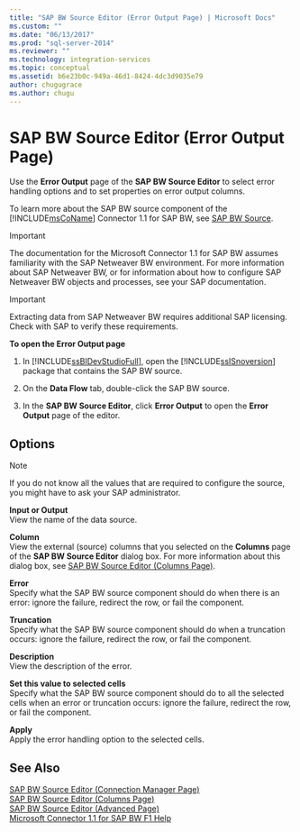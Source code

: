 ```yaml
---
title: "SAP BW Source Editor (Error Output Page) | Microsoft Docs"
ms.custom: ""
ms.date: "06/13/2017"
ms.prod: "sql-server-2014"
ms.reviewer: ""
ms.technology: integration-services
ms.topic: conceptual
ms.assetid: b6e23b0c-949a-46d1-8424-4dc3d9035e79
author: chugugrace
ms.author: chugu
---
```

# SAP BW Source Editor (Error Output Page)
  Use the **Error Output** page of the **SAP BW Source Editor** to select error handling options and to set properties on error output columns.  
  
 To learn more about the SAP BW source component of the [!INCLUDE[msCoName](../../includes/msconame-md.md)] Connector 1.1 for SAP BW, see [SAP BW Source](sap-bw-source.md).  
  
> [!IMPORTANT]  
>  The documentation for the Microsoft Connector 1.1 for SAP BW assumes familiarity with the SAP Netweaver BW environment. For more information about SAP Netweaver BW, or for information about how to configure SAP Netweaver BW objects and processes, see your SAP documentation.  
  
> [!IMPORTANT]  
>  Extracting data from SAP Netweaver BW requires additional SAP licensing. Check with SAP to verify these requirements.  
  
 **To open the Error Output page**  
  
1.  In [!INCLUDE[ssBIDevStudioFull](../../includes/ssbidevstudiofull-md.md)], open the [!INCLUDE[ssISnoversion](../../includes/ssisnoversion-md.md)] package that contains the SAP BW source.  
  
2.  On the **Data Flow** tab, double-click the SAP BW source.  
  
3.  In the **SAP BW Source Editor**, click **Error Output** to open the **Error Output** page of the editor.  
  
## Options  
  
> [!NOTE]  
>  If you do not know all the values that are required to configure the source, you might have to ask your SAP administrator.  
  
 **Input or Output**  
 View the name of the data source.  
  
 **Column**  
 View the external (source) columns that you selected on the **Columns** page of the **SAP BW Source Editor** dialog box. For more information about this dialog box, see [SAP BW Source Editor &#40;Columns Page&#41;](sap-bw-source-editor-columns-page.md).  
  
 **Error**  
 Specify what the SAP BW source component should do when there is an error: ignore the failure, redirect the row, or fail the component.  
  
 **Truncation**  
 Specify what the SAP BW source component should do when a truncation occurs: ignore the failure, redirect the row, or fail the component.  
  
 **Description**  
 View the description of the error.  
  
 **Set this value to selected cells**  
 Specify what the SAP BW source component should do to all the selected cells when an error or truncation occurs: ignore the failure, redirect the row, or fail the component.  
  
 **Apply**  
 Apply the error handling option to the selected cells.  
  
## See Also  
 [SAP BW Source Editor &#40;Connection Manager Page&#41;](sap-bw-source-editor-connection-manager-page.md)   
 [SAP BW Source Editor &#40;Columns Page&#41;](sap-bw-source-editor-columns-page.md)   
 [SAP BW Source Editor &#40;Advanced Page&#41;](sap-bw-source-editor-advanced-page.md)   
 [Microsoft Connector 1.1 for SAP BW F1 Help](../microsoft-connector-for-sap-bw-f1-help.md)  
  
  
